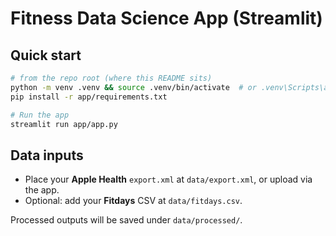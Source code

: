 
# Fitness Data Science App (Streamlit)

## Quick start
```bash
# from the repo root (where this README sits)
python -m venv .venv && source .venv/bin/activate  # or .venv\Scripts\activate on Windows
pip install -r app/requirements.txt

# Run the app
streamlit run app/app.py
```

## Data inputs
- Place your **Apple Health** `export.xml` at `data/export.xml`, or upload via the app.
- Optional: add your **Fitdays** CSV at `data/fitdays.csv`.

Processed outputs will be saved under `data/processed/`.

